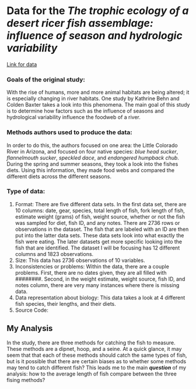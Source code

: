 # Data for the *The trophic ecology of a desert ricer fish assemblage: influence of season and hydrologic variability*
[Link for data](https://datadryad.org/stash/dataset/doi:10.5061/dryad.4q50bp6)

### Goals of the original study:
With the rise of humans, more and more animal habitats are being altered; 
it is especially changing in river habitats. One study by Kathrine Behn and 
Colden Baxter takes a look into this phenomena. The main goal of this study is to determine how factors such as the influence of
seasons and hydrological variability influence the foodweb of a river. 
	
	
### Methods authors used to produce the data: 
In order to do this, the authors focused on one area: the Little Colorado River in 
Arizona, and focused on four native species: _blue head sucker_, _flannelmouth sucker_, _speckled dace_, and _endangered humpback chub_.
During the spring and summer seasons, they took a look into the fishes diets. Using
this information, they made food webs and compared the different diets across the different seasons.

### Type of data:
1. Format:
There are five different data sets. In the first data set, there are 10 columns: date, gear, species, total length of fish, fork length
of fish, estimate weight (grams) of fish, weight source, whether or not the fish was
sampled for diet, fish ID, and any notes. There are 2736 rows or observations in the dataset. The fish that are labeled with an ID are then put into the latter data
sets. These data sets look into what exactly the fish were eating. The later datasets get more specific looking into 
the fish that are identified. The dataset I will be focusing has 12 different columns and 1823 observations. 
2. Size: 
This data has 2736 observations of 10 variables.
3. Inconsistencies or problems:
Within the data, there are a couple problems. First, there are no dates given, they are all
filled with ########. Second, in the weight estimate, weight source, fish ID, and notes column, there are 
very many instances where there is missing data. 
4. Data representation about biology:
This data takes a look at 4 different fish species, their lengths, and their diets.  
5. Source Code:
	
## My Analysis
In the study, there are three methods for catching the fish to measure. These methods are a dipnet, hoop, and a seine. At a 
quick glance, it may seem that that each of these methods should catch the same types of fish, but is it possible that there are 
certain biases as to whether some methods may tend to catch different fish? This leads me to the main ***question*** of my analysis: 
how to the average length of fish compare between the three fising methods?